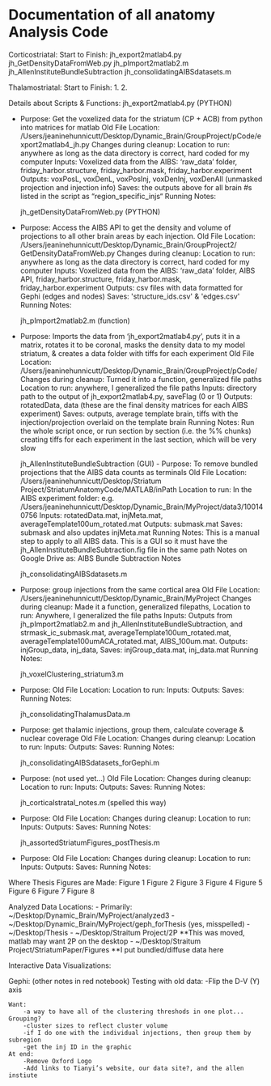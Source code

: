 # Documentation of all anatomy Analysis Code

Corticostriatal: Start to Finish:
 jh_export2matlab4.py
 jh_GetDensityDataFromWeb.py
 jh_pImport2matlab2.m
 jh_AllenInstituteBundleSubtraction
 jh_consolidatingAIBSdatasets.m
 
 


Thalamostriatal: Start to Finish:
	1. 
	2. 

Details about Scripts & Functions:
	jh_export2matlab4.py (PYTHON)
- Purpose: Get the voxelized data for the striatum (CP + ACB) from python into matrices for matlab
Old File Location: /Users/jeaninehunnicutt/Desktop/Dynamic_Brain/GroupProject/pCode/export2matlab4_jh.py
Changes during cleanup:
Location to run: anywhere as long as the data directory is correct, hard coded for my computer
Inputs: Voxelized data from the AIBS: ‘raw_data’ folder, friday_harbor.structure, friday_harbor.mask, friday_harbor.experiment
Outputs: voxPosL, voxDenL, voxPosInj, voxDenInj, voxDenAll (unmasked projection and injection info)
Saves: the outputs above for all brain #s listed in the script as “region_specific_injs“
Running Notes: 

	jh_getDensityDataFromWeb.py (PYTHON)
- Purpose: Access the AIBS API to get the density and volume of projections to all other brain areas by each injection.
Old File Location: /Users/jeaninehunnicutt/Desktop/Dynamic_Brain/GroupProject2/ GetDensityDataFromWeb.py
Changes during cleanup:
Location to run: anywhere as long as the data directory is correct, hard coded for my computer
Inputs: Voxelized data from the AIBS: ‘raw_data’ folder, AIBS API, friday_harbor.structure, friday_harbor.mask, friday_harbor.experiment
Outputs: csv files with data formatted for Gephi (edges and nodes)
Saves: 'structure_ids.csv' & 'edges.csv'
Running Notes:

	jh_pImport2matlab2.m (function)
- Purpose: Imports the data from ‘jh_export2matlab4.py’, puts it in a matrix, rotates it to be coronal, masks the density data to my model striatum, & creates a data folder with tiffs for each experiment
Old File Location: /Users/jeaninehunnicutt/Desktop/Dynamic_Brain/GroupProject/pCode/
Changes during cleanup: Turned it into a function, generalized file paths
Location to run: anywhere, I generalized the file paths
Inputs: directory path to the output of jh_export2matlab4.py, saveFlag (0 or 1)
Outputs: rotatedData, data (these are the final density matrices for each AIBS experiment)
Saves: outputs, average template brain, tiffs with the injection/projection overlaid on the template brain
Running Notes: Run the whole script once, or run section by section (i.e. the %% chunks) 
creating tiffs for each experiment in the last section, which will be very slow

	jh_AllenInstituteBundleSubtraction (GUI)
		- Purpose: To remove bundled projections that the AIBS data counts as terminals
Old File Location: /Users/jeaninehunnicutt/Desktop/Striatum Project/StriatumAnatomyCode/MATLAB/inPath
Location to run: In the AIBS experiment folder: e.g. /Users/jeaninehunnicutt/Desktop/Dynamic_Brain/MyProject/data3/100140756
Inputs: rotatedData.mat, injMeta.mat, averageTemplate100um_rotated.mat
Outputs: submask.mat
Saves: submask and also updates injMeta.mat
Running Notes: This is a manual step to apply to all AIBS data. 
This is a GUI so it must have the jh_AllenInstituteBundleSubtraction.fig file in the same path 
Notes on Google Drive as: AIBS Bundle Subtraction Notes

	jh_consolidatingAIBSdatasets.m
- Purpose: group injections from the same cortical area
Old File Location: /Users/jeaninehunnicutt/Desktop/Dynamic_Brain/MyProject
Changes during cleanup: Made it a function, generalized filepaths, 
Location to run: Anywhere, I generalized the file paths
Inputs: Outputs from jh_pImport2matlab2.m and jh_AllenInstituteBundleSubtraction, and strmask_ic_submask.mat, averageTemplate100um_rotated.mat, averageTemplate100umACA_rotated.mat, AIBS_100um.mat. 
Outputs: injGroup_data, inj_data, 
Saves: injGroup_data.mat, inj_data.mat
Running Notes:
	
	jh_voxelClustering_striatum3.m
- Purpose: 
Old File Location: 
Location to run:
Inputs:
Outputs:
Saves:
Running Notes:
	
	jh_consolidatingThalamusData.m
- Purpose: get thalamic injections, group them, calculate coverage & nuclear coverage
Old File Location: 
Changes during cleanup:
Location to run:
Inputs:
Outputs:
Saves:
Running Notes:
	
	jh_consolidatingAIBSdatasets_forGephi.m
- Purpose: (not used yet...)
Old File Location: 
Changes during cleanup:
Location to run:
Inputs:
Outputs:
Saves:
Running Notes:
	
	jh_corticalstratal_notes.m (spelled this way)
- Purpose: 
Old File Location: 
Changes during cleanup:
Location to run:
Inputs:
Outputs:
Saves:
Running Notes:
	
	jh_assortedStriatumFigures_postThesis.m
- Purpose: 
Old File Location: 
Changes during cleanup:
Location to run:
Inputs:
Outputs:
Saves:
Running Notes:


Where Thesis Figures are Made:
Figure 1
Figure 2
Figure 3
Figure 4
Figure 5
Figure 6
Figure 7
Figure 8

Analyzed Data Locations:
	- Primarily: ~/Desktop/Dynamic_Brain/MyProject/analyzed3
	- ~/Desktop/Dynamic_Brain/MyProject/geph_forThesis (yes, misspelled)
	- ~/Desktop/Thesis
	- ~/Desktop/Straitum Project/2P  **This was moved, matlab may want 2P on the desktop
	- ~/Desktop/Straitum Project/StriatumPaper/Figures  **I put bundled/diffuse data here


Interactive Data Visualizations:

Gephi: (other notes in red notebook)
	Testing with old data:
		-Flip the D-V (Y) axis
		
	Want: 
		-a way to have all of the clustering threshods in one plot... Grouping?
		-cluster sizes to reflect cluster volume
		-if I do one with the individual injections, then group them by subregion
		-get the inj ID in the graphic
	At end:
		-Remove Oxford Logo
		-Add links to Tianyi’s website, our data site?, and the allen instiute
